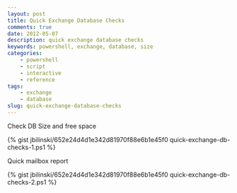 ```yaml
---
layout: post
title: Quick Exchange Database Checks
comments: true
date: 2012-05-07
description: quick exchange database checks
keywords: powershell, exchange, database, size
categories:
    - powershell
    - script
    - interactive
    - reference
tags:
    - exchange
    - database
slug: quick-exchange-database-checks
---
```


Check DB Size and free space

{% gist jbilinski/652e24d4d1e342d81970f88e6b1e45f0 quick-exchange-db-checks-1.ps1 %}


Quick mailbox report

{% gist jbilinski/652e24d4d1e342d81970f88e6b1e45f0 quick-exchange-db-checks-2.ps1 %}
